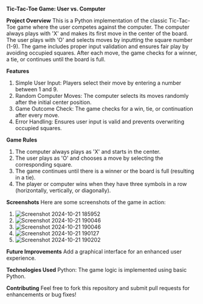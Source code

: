 **Tic-Tac-Toe Game: User vs. Computer**

**Project Overview**
This is a Python implementation of the classic Tic-Tac-Toe game where the user competes against the computer. The computer always plays with 'X' and makes its first move in the center of the board. The user plays with 'O' and selects moves by inputting the square number (1-9). The game includes proper input validation and ensures fair play by avoiding occupied squares. After each move, the game checks for a winner, a tie, or continues until the board is full.

**Features**
1. Simple User Input: Players select their move by entering a number between 1 and 9.
2. Random Computer Moves: The computer selects its moves randomly after the initial center position.
3. Game Outcome Check: The game checks for a win, tie, or continuation after every move.
4. Error Handling: Ensures user input is valid and prevents overwriting occupied squares.

**Game Rules**
1. The computer always plays as 'X' and starts in the center.
2. The user plays as 'O' and chooses a move by selecting the corresponding square.
3. The game continues until there is a winner or the board is full (resulting in a tie).
4. The player or computer wins when they have three symbols in a row (horizontally, vertically, or diagonally).

**Screenshots**
Here are some screenshots of the game in action:

1. ![Screenshot 2024-10-21 185952](https://github.com/user-attachments/assets/65aa0a3f-f7f8-4b1b-af56-03c2f586bb03)
2. ![Screenshot 2024-10-21 190046](https://github.com/user-attachments/assets/f47e53b4-005a-4182-88e6-8e4b38a90466)
3. ![Screenshot 2024-10-21 190046](https://github.com/user-attachments/assets/a31cf56c-ccda-44f9-8132-8889b3b62851)
4. ![Screenshot 2024-10-21 190127](https://github.com/user-attachments/assets/f61edb10-4ab6-4223-a50b-515e933b409a)
5. ![Screenshot 2024-10-21 190202](https://github.com/user-attachments/assets/54218894-1085-42b1-9da9-7c376c395a66)



**Future Improvements**
Add a graphical interface for an enhanced user experience.

**Technologies Used**
Python: The game logic is implemented using basic Python.

**Contributing**
Feel free to fork this repository and submit pull requests for enhancements or bug fixes!
